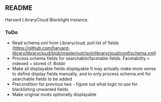 ## README
Harvard LibraryCloud Blacklight instance.

### ToDo
* Read schema.xml from Librarycloud, pull list of fields (https://github.com/harvard-library/librarycloud/blob/master/solr/solr/librarycloud/conf/schema.xml)
* Process schema fields for searchable/facetable fields.  Facetability = indexed + stored cf. Bobbi
* Make all displayable fields displayable
  It may actually make more sense to define display fields manually, and to only process schema.xml for searchable fields to be added
* Precondition for previous two - figure out what logic to use for blacklisting unwanted fields
* Make original mods optionally displayable
